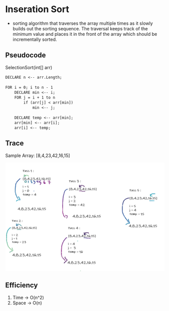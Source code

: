# Inseration Sort
-  sorting algorithm that traverses the array multiple times as it slowly builds out the sorting sequence. The traversal keeps track of the minimum value and places it in the front of the array which should be incrementally sorted.

## Pseudocode

SelectionSort(int[] arr)

    DECLARE n <-- arr.Length;

    FOR i = 0; i to n - 1  
        DECLARE min <-- i;
        FOR j = i + 1 to n
            if (arr[j] < arr[min])
                min <-- j;

        DECLARE temp <-- arr[min];
        arr[min] <-- arr[i];
        arr[i] <-- temp;


## Trace
Sample Array: [8,4,23,42,16,15]

![whiteboard](./images/blog.PNG)


## Efficiency
1. Time -> O(n^2)
2. Space -> O(n)